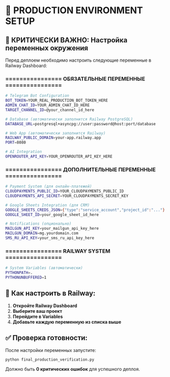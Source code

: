 # 🚀 PRODUCTION ENVIRONMENT SETUP

## 🎯 КРИТИЧЕСКИ ВАЖНО: Настройка переменных окружения

Перед деплоем необходимо настроить следующие переменные в Railway Dashboard:

### ================ ОБЯЗАТЕЛЬНЫЕ ПЕРЕМЕННЫЕ ================

```bash
# Telegram Bot Configuration
BOT_TOKEN=YOUR_REAL_PRODUCTION_BOT_TOKEN_HERE
ADMIN_CHAT_ID=YOUR_ADMIN_CHAT_ID_HERE
TARGET_CHANNEL_ID=@your_channel_id_here

# Database (автоматически заполнится Railway PostgreSQL)
DATABASE_URL=postgresql+asyncpg://user:password@host:port/database

# Web App (автоматически заполнится Railway)
RAILWAY_PUBLIC_DOMAIN=your-app.railway.app
PORT=8080

# AI Integration
OPENROUTER_API_KEY=YOUR_OPENROUTER_API_KEY_HERE
```

### ================ ДОПОЛНИТЕЛЬНЫЕ ПЕРЕМЕННЫЕ ================

```bash
# Payment System (для онлайн-платежей)
CLOUDPAYMENTS_PUBLIC_ID=YOUR_CLOUDPAYMENTS_PUBLIC_ID
CLOUDPAYMENTS_API_SECRET=YOUR_CLOUDPAYMENTS_SECRET_KEY

# Google Sheets Integration (для CRM)
GOOGLE_SHEETS_CREDS_JSON={"type":"service_account","project_id":"..."}
GOOGLE_SHEET_ID=your_google_sheet_id_here

# Notifications (опционально)
MAILGUN_API_KEY=your_mailgun_api_key_here
MAILGUN_DOMAIN=mg.yourdomain.com
SMS_RU_API_KEY=your_sms_ru_api_key_here
```

### ================ RAILWAY SYSTEM ================

```bash
# System Variables (автоматически)
PYTHONPATH=.
PYTHONUNBUFFERED=1
```

## 🔧 Как настроить в Railway:

1. **Откройте Railway Dashboard**
2. **Выберите ваш проект**
3. **Перейдите в Variables**
4. **Добавьте каждую переменную из списка выше**

## ✅ Проверка готовности:

После настройки переменных запустите:

```bash
python final_production_verification.py
```

Должно быть **0 критических ошибок** для успешного деплоя.
